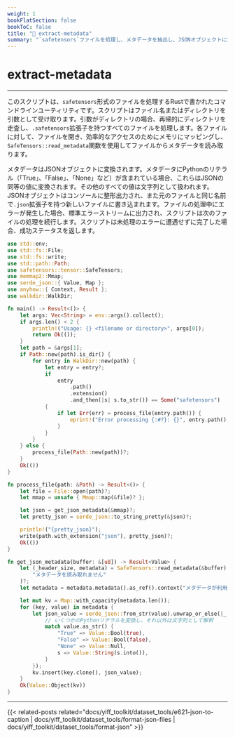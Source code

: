```yaml
---
weight: 1
bookFlatSection: false
bookToC: false
title: "🦀 extract-metadata"
summary: "`safetensors`ファイルを処理し、メタデータを抽出し、JSONオブジェクトに変換して、新しいファイルに書き込みます。個別のファイルまたはディレクトリ内のすべての`safetensors`ファイルを処理できます。"
---
```


<!--markdownlint-disable MD025 -->

# extract-metadata

---

このスクリプトは、`safetensors`形式のファイルを処理するRustで書かれたコマンドラインユーティリティです。スクリプトはファイル名またはディレクトリを引数として受け取ります。引数がディレクトリの場合、再帰的にディレクトリを走査し、`.safetensors`拡張子を持つすべてのファイルを処理します。各ファイルに対して、ファイルを開き、効率的なアクセスのためにメモリにマッピングし、`SafeTensors::read_metadata`関数を使用してファイルからメタデータを読み取ります。

メタデータはJSONオブジェクトに変換されます。メタデータにPythonのリテラル（「True」、「False」、「None」など）が含まれている場合、これらはJSONの同等の値に変換されます。その他のすべての値は文字列として扱われます。JSONオブジェクトはコンソールに整形出力され、また元のファイルと同じ名前で`.json`拡張子を持つ新しいファイルに書き込まれます。ファイルの処理中にエラーが発生した場合、標準エラーストリームに出力され、スクリプトは次のファイルの処理を続行します。スクリプトは未処理のエラーに遭遇せずに完了した場合、成功ステータスを返します。

```rust
use std::env;
use std::fs::File;
use std::fs::write;
use std::path::Path;
use safetensors::tensor::SafeTensors;
use memmap2::Mmap;
use serde_json::{ Value, Map };
use anyhow::{ Context, Result };
use walkdir::WalkDir;

fn main() -> Result<()> {
    let args: Vec<String> = env::args().collect();
    if args.len() < 2 {
        println!("Usage: {} <filename or directory>", args[0]);
        return Ok(());
    }
    let path = &args[1];
    if Path::new(path).is_dir() {
        for entry in WalkDir::new(path) {
            let entry = entry?;
            if
                entry
                    .path()
                    .extension()
                    .and_then(|s| s.to_str()) == Some("safetensors")
            {
                if let Err(err) = process_file(entry.path()) {
                    eprint!("Error processing {:#?}: {}", entry.path(), err);
                }
            }
        }
    } else {
        process_file(Path::new(path))?;
    }
    Ok(())
}

fn process_file(path: &Path) -> Result<()> {
    let file = File::open(path)?;
    let mmap = unsafe { Mmap::map(&file)? };

    let json = get_json_metadata(&mmap)?;
    let pretty_json = serde_json::to_string_pretty(&json)?;

    println!("{pretty_json}");
    write(path.with_extension("json"), pretty_json)?;
    Ok(())
}

fn get_json_metadata(buffer: &[u8]) -> Result<Value> {
    let (_header_size, metadata) = SafeTensors::read_metadata(&buffer).context(
        "メタデータを読み取れません"
    )?;
    let metadata = metadata.metadata().as_ref().context("メタデータが利用できません")?;

    let mut kv = Map::with_capacity(metadata.len());
    for (key, value) in metadata {
        let json_value = serde_json::from_str(value).unwrap_or_else(|_| {
            // いくつかのPythonリテラルを変換し、それ以外は文字列として解釈
            match value.as_str() {
                "True" => Value::Bool(true),
                "False" => Value::Bool(false),
                "None" => Value::Null,
                s => Value::String(s.into()),
            }
        });
        kv.insert(key.clone(), json_value);
    }
    Ok(Value::Object(kv))
}
```

---

<!--
HUGO_SEARCH_EXCLUDE_START
-->
{{< related-posts related="docs/yiff_toolkit/dataset_tools/e621-json-to-caption | docs/yiff_toolkit/dataset_tools/format-json-files | docs/yiff_toolkit/dataset_tools/format-json" >}}
<!--
HUGO_SEARCH_EXCLUDE_END
-->
